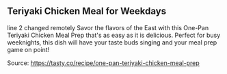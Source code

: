 ## Teriyaki Chicken Meal for Weekdays
line 2 changed remotely
Savor the flavors of the East with this One-Pan Teriyaki Chicken Meal Prep that's as easy as it is delicious. Perfect for busy weeknights, this dish will have your taste buds singing and your meal prep game on point!

Source: https://tasty.co/recipe/one-pan-teriyaki-chicken-meal-prep
